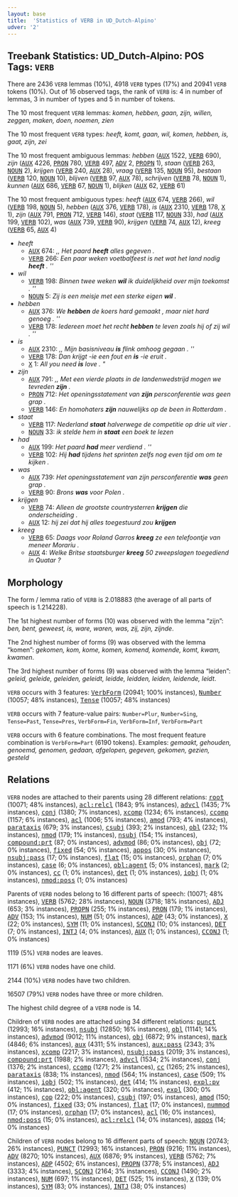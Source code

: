```yaml
---
layout: base
title:  'Statistics of VERB in UD_Dutch-Alpino'
udver: '2'
---
```


## Treebank Statistics: UD_Dutch-Alpino: POS Tags: `VERB`

There are 2436 `VERB` lemmas (10%), 4918 `VERB` types (17%) and 20941 `VERB` tokens (10%).
Out of 16 observed tags, the rank of `VERB` is: 4 in number of lemmas, 3 in number of types and 5 in number of tokens.

The 10 most frequent `VERB` lemmas: <em>komen, hebben, gaan, zijn, willen, zeggen, maken, doen, noemen, zien</em>

The 10 most frequent `VERB` types:  <em>heeft, komt, gaan, wil, komen, hebben, is, gaat, zijn, zei</em>

The 10 most frequent ambiguous lemmas: <em>hebben</em> (<tt><a href="nl_alpino-pos-AUX.html">AUX</a></tt> 1522, <tt><a href="nl_alpino-pos-VERB.html">VERB</a></tt> 690), <em>zijn</em> (<tt><a href="nl_alpino-pos-AUX.html">AUX</a></tt> 4226, <tt><a href="nl_alpino-pos-PRON.html">PRON</a></tt> 780, <tt><a href="nl_alpino-pos-VERB.html">VERB</a></tt> 497, <tt><a href="nl_alpino-pos-ADV.html">ADV</a></tt> 2, <tt><a href="nl_alpino-pos-PROPN.html">PROPN</a></tt> 1), <em>staan</em> (<tt><a href="nl_alpino-pos-VERB.html">VERB</a></tt> 263, <tt><a href="nl_alpino-pos-NOUN.html">NOUN</a></tt> 2), <em>krijgen</em> (<tt><a href="nl_alpino-pos-VERB.html">VERB</a></tt> 240, <tt><a href="nl_alpino-pos-AUX.html">AUX</a></tt> 28), <em>vraag</em> (<tt><a href="nl_alpino-pos-VERB.html">VERB</a></tt> 135, <tt><a href="nl_alpino-pos-NOUN.html">NOUN</a></tt> 95), <em>bestaan</em> (<tt><a href="nl_alpino-pos-VERB.html">VERB</a></tt> 120, <tt><a href="nl_alpino-pos-NOUN.html">NOUN</a></tt> 10), <em>blijven</em> (<tt><a href="nl_alpino-pos-VERB.html">VERB</a></tt> 97, <tt><a href="nl_alpino-pos-AUX.html">AUX</a></tt> 78), <em>schrijven</em> (<tt><a href="nl_alpino-pos-VERB.html">VERB</a></tt> 78, <tt><a href="nl_alpino-pos-NOUN.html">NOUN</a></tt> 1), <em>kunnen</em> (<tt><a href="nl_alpino-pos-AUX.html">AUX</a></tt> 686, <tt><a href="nl_alpino-pos-VERB.html">VERB</a></tt> 67, <tt><a href="nl_alpino-pos-NOUN.html">NOUN</a></tt> 1), <em>blijken</em> (<tt><a href="nl_alpino-pos-AUX.html">AUX</a></tt> 62, <tt><a href="nl_alpino-pos-VERB.html">VERB</a></tt> 61)

The 10 most frequent ambiguous types:  <em>heeft</em> (<tt><a href="nl_alpino-pos-AUX.html">AUX</a></tt> 674, <tt><a href="nl_alpino-pos-VERB.html">VERB</a></tt> 266), <em>wil</em> (<tt><a href="nl_alpino-pos-VERB.html">VERB</a></tt> 198, <tt><a href="nl_alpino-pos-NOUN.html">NOUN</a></tt> 5), <em>hebben</em> (<tt><a href="nl_alpino-pos-AUX.html">AUX</a></tt> 376, <tt><a href="nl_alpino-pos-VERB.html">VERB</a></tt> 178), <em>is</em> (<tt><a href="nl_alpino-pos-AUX.html">AUX</a></tt> 2310, <tt><a href="nl_alpino-pos-VERB.html">VERB</a></tt> 178, <tt><a href="nl_alpino-pos-X.html">X</a></tt> 1), <em>zijn</em> (<tt><a href="nl_alpino-pos-AUX.html">AUX</a></tt> 791, <tt><a href="nl_alpino-pos-PRON.html">PRON</a></tt> 712, <tt><a href="nl_alpino-pos-VERB.html">VERB</a></tt> 146), <em>staat</em> (<tt><a href="nl_alpino-pos-VERB.html">VERB</a></tt> 117, <tt><a href="nl_alpino-pos-NOUN.html">NOUN</a></tt> 33), <em>had</em> (<tt><a href="nl_alpino-pos-AUX.html">AUX</a></tt> 199, <tt><a href="nl_alpino-pos-VERB.html">VERB</a></tt> 102), <em>was</em> (<tt><a href="nl_alpino-pos-AUX.html">AUX</a></tt> 739, <tt><a href="nl_alpino-pos-VERB.html">VERB</a></tt> 90), <em>krijgen</em> (<tt><a href="nl_alpino-pos-VERB.html">VERB</a></tt> 74, <tt><a href="nl_alpino-pos-AUX.html">AUX</a></tt> 12), <em>kreeg</em> (<tt><a href="nl_alpino-pos-VERB.html">VERB</a></tt> 65, <tt><a href="nl_alpino-pos-AUX.html">AUX</a></tt> 4)


* <em>heeft</em>
  * <tt><a href="nl_alpino-pos-AUX.html">AUX</a></tt> 674: <em>,, Het paard <b>heeft</b> alles gegeven .</em>
  * <tt><a href="nl_alpino-pos-VERB.html">VERB</a></tt> 266: <em>Een paar weken voetbalfeest is net wat het land nodig <b>heeft</b> . ''</em>
* <em>wil</em>
  * <tt><a href="nl_alpino-pos-VERB.html">VERB</a></tt> 198: <em>Binnen twee weken <b>wil</b> ik duidelijkheid over mijn toekomst . ''</em>
  * <tt><a href="nl_alpino-pos-NOUN.html">NOUN</a></tt> 5: <em>Zij is een meisje met een sterke eigen <b>wil</b> .</em>
* <em>hebben</em>
  * <tt><a href="nl_alpino-pos-AUX.html">AUX</a></tt> 376: <em>We <b>hebben</b> de koers hard gemaakt , maar niet hard genoeg . ''</em>
  * <tt><a href="nl_alpino-pos-VERB.html">VERB</a></tt> 178: <em>Iedereen moet het recht <b>hebben</b> te leven zoals hij of zij wil . ''</em>
* <em>is</em>
  * <tt><a href="nl_alpino-pos-AUX.html">AUX</a></tt> 2310: <em>,, Mijn basisniveau <b>is</b> flink omhoog gegaan . ''</em>
  * <tt><a href="nl_alpino-pos-VERB.html">VERB</a></tt> 178: <em>Dan krijgt -ie een fout en <b>is</b> -ie eruit .</em>
  * <tt><a href="nl_alpino-pos-X.html">X</a></tt> 1: <em>All you need <b>is</b> love . "</em>
* <em>zijn</em>
  * <tt><a href="nl_alpino-pos-AUX.html">AUX</a></tt> 791: <em>,, Met een vierde plaats in de landenwedstrijd mogen we tevreden <b>zijn</b> .</em>
  * <tt><a href="nl_alpino-pos-PRON.html">PRON</a></tt> 712: <em>Het openingsstatement van <b>zijn</b> persconferentie was geen grap .</em>
  * <tt><a href="nl_alpino-pos-VERB.html">VERB</a></tt> 146: <em>En homohaters <b>zijn</b> nauwelijks op de been in Rotterdam .</em>
* <em>staat</em>
  * <tt><a href="nl_alpino-pos-VERB.html">VERB</a></tt> 117: <em>Nederland <b>staat</b> halverwege de competitie op drie uit vier .</em>
  * <tt><a href="nl_alpino-pos-NOUN.html">NOUN</a></tt> 33: <em>ik stelde hem in <b>staat</b> een boek te lezen</em>
* <em>had</em>
  * <tt><a href="nl_alpino-pos-AUX.html">AUX</a></tt> 199: <em>Het paard <b>had</b> meer verdiend . ''</em>
  * <tt><a href="nl_alpino-pos-VERB.html">VERB</a></tt> 102: <em>Hij <b>had</b> tijdens het sprinten zelfs nog even tijd om om te kijken .</em>
* <em>was</em>
  * <tt><a href="nl_alpino-pos-AUX.html">AUX</a></tt> 739: <em>Het openingsstatement van zijn persconferentie <b>was</b> geen grap .</em>
  * <tt><a href="nl_alpino-pos-VERB.html">VERB</a></tt> 90: <em>Brons <b>was</b> voor Polen .</em>
* <em>krijgen</em>
  * <tt><a href="nl_alpino-pos-VERB.html">VERB</a></tt> 74: <em>Alleen de grootste countrysterren <b>krijgen</b> die onderscheiding .</em>
  * <tt><a href="nl_alpino-pos-AUX.html">AUX</a></tt> 12: <em>hij zei dat hij alles toegestuurd zou <b>krijgen</b></em>
* <em>kreeg</em>
  * <tt><a href="nl_alpino-pos-VERB.html">VERB</a></tt> 65: <em>Daags voor Roland Garros <b>kreeg</b> ze een telefoontje van meneer Morariu .</em>
  * <tt><a href="nl_alpino-pos-AUX.html">AUX</a></tt> 4: <em>Welke Britse staatsburger <b>kreeg</b> 50 zweepslagen toegediend in Quatar ?</em>

## Morphology

The form / lemma ratio of `VERB` is 2.018883 (the average of all parts of speech is 1.214228).

The 1st highest number of forms (10) was observed with the lemma “zijn”: <em>ben, bent, geweest, is, ware, waren, was, zij, zijn, zijnde</em>.

The 2nd highest number of forms (9) was observed with the lemma “komen”: <em>gekomen, kom, kome, komen, komend, komende, komt, kwam, kwamen</em>.

The 3rd highest number of forms (9) was observed with the lemma “leiden”: <em>geleid, geleide, geleiden, geleidt, leidde, leidden, leiden, leidende, leidt</em>.

`VERB` occurs with 3 features: <tt><a href="nl_alpino-feat-VerbForm.html">VerbForm</a></tt> (20941; 100% instances), <tt><a href="nl_alpino-feat-Number.html">Number</a></tt> (10057; 48% instances), <tt><a href="nl_alpino-feat-Tense.html">Tense</a></tt> (10057; 48% instances)

`VERB` occurs with 7 feature-value pairs: `Number=Plur`, `Number=Sing`, `Tense=Past`, `Tense=Pres`, `VerbForm=Fin`, `VerbForm=Inf`, `VerbForm=Part`

`VERB` occurs with 6 feature combinations.
The most frequent feature combination is `VerbForm=Part` (6190 tokens).
Examples: <em>gemaakt, gehouden, genoemd, genomen, gedaan, afgelopen, gegeven, gekomen, gezien, gesteld</em>


## Relations

`VERB` nodes are attached to their parents using 28 different relations: <tt><a href="nl_alpino-dep-root.html">root</a></tt> (10071; 48% instances), <tt><a href="nl_alpino-dep-acl-relcl.html">acl:relcl</a></tt> (1843; 9% instances), <tt><a href="nl_alpino-dep-advcl.html">advcl</a></tt> (1435; 7% instances), <tt><a href="nl_alpino-dep-conj.html">conj</a></tt> (1380; 7% instances), <tt><a href="nl_alpino-dep-xcomp.html">xcomp</a></tt> (1234; 6% instances), <tt><a href="nl_alpino-dep-ccomp.html">ccomp</a></tt> (1157; 6% instances), <tt><a href="nl_alpino-dep-acl.html">acl</a></tt> (1006; 5% instances), <tt><a href="nl_alpino-dep-amod.html">amod</a></tt> (793; 4% instances), <tt><a href="nl_alpino-dep-parataxis.html">parataxis</a></tt> (679; 3% instances), <tt><a href="nl_alpino-dep-csubj.html">csubj</a></tt> (393; 2% instances), <tt><a href="nl_alpino-dep-obl.html">obl</a></tt> (232; 1% instances), <tt><a href="nl_alpino-dep-nmod.html">nmod</a></tt> (179; 1% instances), <tt><a href="nl_alpino-dep-nsubj.html">nsubj</a></tt> (154; 1% instances), <tt><a href="nl_alpino-dep-compound-prt.html">compound:prt</a></tt> (87; 0% instances), <tt><a href="nl_alpino-dep-advmod.html">advmod</a></tt> (86; 0% instances), <tt><a href="nl_alpino-dep-obj.html">obj</a></tt> (72; 0% instances), <tt><a href="nl_alpino-dep-fixed.html">fixed</a></tt> (54; 0% instances), <tt><a href="nl_alpino-dep-appos.html">appos</a></tt> (30; 0% instances), <tt><a href="nl_alpino-dep-nsubj-pass.html">nsubj:pass</a></tt> (17; 0% instances), <tt><a href="nl_alpino-dep-flat.html">flat</a></tt> (15; 0% instances), <tt><a href="nl_alpino-dep-orphan.html">orphan</a></tt> (7; 0% instances), <tt><a href="nl_alpino-dep-case.html">case</a></tt> (6; 0% instances), <tt><a href="nl_alpino-dep-obl-agent.html">obl:agent</a></tt> (5; 0% instances), <tt><a href="nl_alpino-dep-mark.html">mark</a></tt> (2; 0% instances), <tt><a href="nl_alpino-dep-cc.html">cc</a></tt> (1; 0% instances), <tt><a href="nl_alpino-dep-det.html">det</a></tt> (1; 0% instances), <tt><a href="nl_alpino-dep-iobj.html">iobj</a></tt> (1; 0% instances), <tt><a href="nl_alpino-dep-nmod-poss.html">nmod:poss</a></tt> (1; 0% instances)

Parents of `VERB` nodes belong to 16 different parts of speech:  (10071; 48% instances), <tt><a href="nl_alpino-pos-VERB.html">VERB</a></tt> (5762; 28% instances), <tt><a href="nl_alpino-pos-NOUN.html">NOUN</a></tt> (3718; 18% instances), <tt><a href="nl_alpino-pos-ADJ.html">ADJ</a></tt> (653; 3% instances), <tt><a href="nl_alpino-pos-PROPN.html">PROPN</a></tt> (255; 1% instances), <tt><a href="nl_alpino-pos-PRON.html">PRON</a></tt> (179; 1% instances), <tt><a href="nl_alpino-pos-ADV.html">ADV</a></tt> (153; 1% instances), <tt><a href="nl_alpino-pos-NUM.html">NUM</a></tt> (51; 0% instances), <tt><a href="nl_alpino-pos-ADP.html">ADP</a></tt> (43; 0% instances), <tt><a href="nl_alpino-pos-X.html">X</a></tt> (22; 0% instances), <tt><a href="nl_alpino-pos-SYM.html">SYM</a></tt> (11; 0% instances), <tt><a href="nl_alpino-pos-SCONJ.html">SCONJ</a></tt> (10; 0% instances), <tt><a href="nl_alpino-pos-DET.html">DET</a></tt> (7; 0% instances), <tt><a href="nl_alpino-pos-INTJ.html">INTJ</a></tt> (4; 0% instances), <tt><a href="nl_alpino-pos-AUX.html">AUX</a></tt> (1; 0% instances), <tt><a href="nl_alpino-pos-CCONJ.html">CCONJ</a></tt> (1; 0% instances)

1119 (5%) `VERB` nodes are leaves.

1171 (6%) `VERB` nodes have one child.

2144 (10%) `VERB` nodes have two children.

16507 (79%) `VERB` nodes have three or more children.

The highest child degree of a `VERB` node is 14.

Children of `VERB` nodes are attached using 34 different relations: <tt><a href="nl_alpino-dep-punct.html">punct</a></tt> (12993; 16% instances), <tt><a href="nl_alpino-dep-nsubj.html">nsubj</a></tt> (12850; 16% instances), <tt><a href="nl_alpino-dep-obl.html">obl</a></tt> (11141; 14% instances), <tt><a href="nl_alpino-dep-advmod.html">advmod</a></tt> (9012; 11% instances), <tt><a href="nl_alpino-dep-obj.html">obj</a></tt> (6872; 9% instances), <tt><a href="nl_alpino-dep-mark.html">mark</a></tt> (4846; 6% instances), <tt><a href="nl_alpino-dep-aux.html">aux</a></tt> (4311; 5% instances), <tt><a href="nl_alpino-dep-aux-pass.html">aux:pass</a></tt> (2343; 3% instances), <tt><a href="nl_alpino-dep-xcomp.html">xcomp</a></tt> (2217; 3% instances), <tt><a href="nl_alpino-dep-nsubj-pass.html">nsubj:pass</a></tt> (2019; 3% instances), <tt><a href="nl_alpino-dep-compound-prt.html">compound:prt</a></tt> (1988; 2% instances), <tt><a href="nl_alpino-dep-advcl.html">advcl</a></tt> (1534; 2% instances), <tt><a href="nl_alpino-dep-conj.html">conj</a></tt> (1376; 2% instances), <tt><a href="nl_alpino-dep-ccomp.html">ccomp</a></tt> (1271; 2% instances), <tt><a href="nl_alpino-dep-cc.html">cc</a></tt> (1265; 2% instances), <tt><a href="nl_alpino-dep-parataxis.html">parataxis</a></tt> (838; 1% instances), <tt><a href="nl_alpino-dep-nmod.html">nmod</a></tt> (564; 1% instances), <tt><a href="nl_alpino-dep-case.html">case</a></tt> (509; 1% instances), <tt><a href="nl_alpino-dep-iobj.html">iobj</a></tt> (502; 1% instances), <tt><a href="nl_alpino-dep-det.html">det</a></tt> (414; 1% instances), <tt><a href="nl_alpino-dep-expl-pv.html">expl:pv</a></tt> (412; 1% instances), <tt><a href="nl_alpino-dep-obl-agent.html">obl:agent</a></tt> (320; 0% instances), <tt><a href="nl_alpino-dep-expl.html">expl</a></tt> (300; 0% instances), <tt><a href="nl_alpino-dep-cop.html">cop</a></tt> (222; 0% instances), <tt><a href="nl_alpino-dep-csubj.html">csubj</a></tt> (197; 0% instances), <tt><a href="nl_alpino-dep-amod.html">amod</a></tt> (150; 0% instances), <tt><a href="nl_alpino-dep-fixed.html">fixed</a></tt> (33; 0% instances), <tt><a href="nl_alpino-dep-flat.html">flat</a></tt> (17; 0% instances), <tt><a href="nl_alpino-dep-nummod.html">nummod</a></tt> (17; 0% instances), <tt><a href="nl_alpino-dep-orphan.html">orphan</a></tt> (17; 0% instances), <tt><a href="nl_alpino-dep-acl.html">acl</a></tt> (16; 0% instances), <tt><a href="nl_alpino-dep-nmod-poss.html">nmod:poss</a></tt> (15; 0% instances), <tt><a href="nl_alpino-dep-acl-relcl.html">acl:relcl</a></tt> (14; 0% instances), <tt><a href="nl_alpino-dep-appos.html">appos</a></tt> (14; 0% instances)

Children of `VERB` nodes belong to 16 different parts of speech: <tt><a href="nl_alpino-pos-NOUN.html">NOUN</a></tt> (20743; 26% instances), <tt><a href="nl_alpino-pos-PUNCT.html">PUNCT</a></tt> (12993; 16% instances), <tt><a href="nl_alpino-pos-PRON.html">PRON</a></tt> (9216; 11% instances), <tt><a href="nl_alpino-pos-ADV.html">ADV</a></tt> (8270; 10% instances), <tt><a href="nl_alpino-pos-AUX.html">AUX</a></tt> (6876; 9% instances), <tt><a href="nl_alpino-pos-VERB.html">VERB</a></tt> (5762; 7% instances), <tt><a href="nl_alpino-pos-ADP.html">ADP</a></tt> (4502; 6% instances), <tt><a href="nl_alpino-pos-PROPN.html">PROPN</a></tt> (3778; 5% instances), <tt><a href="nl_alpino-pos-ADJ.html">ADJ</a></tt> (3333; 4% instances), <tt><a href="nl_alpino-pos-SCONJ.html">SCONJ</a></tt> (2164; 3% instances), <tt><a href="nl_alpino-pos-CCONJ.html">CCONJ</a></tt> (1490; 2% instances), <tt><a href="nl_alpino-pos-NUM.html">NUM</a></tt> (697; 1% instances), <tt><a href="nl_alpino-pos-DET.html">DET</a></tt> (525; 1% instances), <tt><a href="nl_alpino-pos-X.html">X</a></tt> (139; 0% instances), <tt><a href="nl_alpino-pos-SYM.html">SYM</a></tt> (83; 0% instances), <tt><a href="nl_alpino-pos-INTJ.html">INTJ</a></tt> (38; 0% instances)

